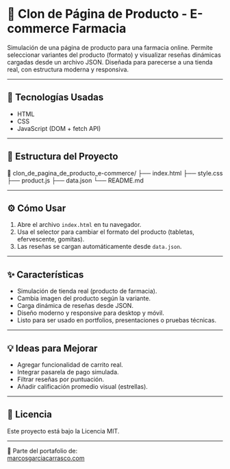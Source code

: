 # 🛒 Clon de Página de Producto - E-commerce Farmacia

Simulación de una página de producto para una farmacia online. Permite seleccionar variantes del producto (formato) y visualizar reseñas dinámicas cargadas desde un archivo JSON. Diseñada para parecerse a una tienda real, con estructura moderna y responsiva.

---

## 🚀 Tecnologías Usadas

- HTML
- CSS
- JavaScript (DOM + fetch API)

---

## 📂 Estructura del Proyecto

📁 clon_de_pagina_de_producto_e-commerce/ ├── index.html ├── style.css ├── product.js ├── data.json └── README.md


---

## ⚙️ Cómo Usar

1. Abre el archivo `index.html` en tu navegador.
2. Usa el selector para cambiar el formato del producto (tabletas, efervescente, gomitas).
3. Las reseñas se cargan automáticamente desde `data.json`.

---

## ✨ Características

- Simulación de tienda real (producto de farmacia).
- Cambia imagen del producto según la variante.
- Carga dinámica de reseñas desde JSON.
- Diseño moderno y responsive para desktop y móvil.
- Listo para ser usado en portfolios, presentaciones o pruebas técnicas.

---

## 💡 Ideas para Mejorar

- Agregar funcionalidad de carrito real.
- Integrar pasarela de pago simulada.
- Filtrar reseñas por puntuación.
- Añadir calificación promedio visual (estrellas).

---

## 📄 Licencia

Este proyecto está bajo la Licencia MIT.

---

🎯 Parte del portafolio de:  
[marcosgarciacarrasco.com](https://marcosgarciacarrasco.com)

